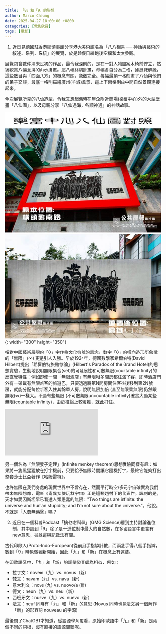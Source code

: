 ```yaml
---
title: 「8」和「9」的聯想
author: Marco Cheung
date: 2025-04-27 18:00:00 +0800
categories: [電影欣賞]
tags: [電影]
---
```

1. 近日見德國駐香港總領事館分享港大美術館名為「八八相乘 ── 神話與藝術的敘述、系列、系統」的展覽，於是趁假日練跑後空檔和太太參觀。

展覽包含數件清未民初的作品，最令我深刻的，是在一對人物圖案木椅前佇立，然後觀賞八幅並排的山水掛畫。這八幅絲綢掛畫，每幅各自分為三格，據展覽解說，這些數目與「四面八方」的概念有關，象徵完全。每幅最頂一格刻畫了八仙與他們的弟子交談，最底一格則描繪廣州(羊城)風景，這上下兩格則由中間自然景觀連接起來。

今次展覽所見的八仙造型，令我又想起舊時在屋企附近商場(樂富中心)外的大型壁畫「八仙圖」，以及母親分享「八仙過海，各顯神通」的神話故事。

![eight-immortals-lokfu](/images/eight-immortals-lokfu.jpg){: width="300" height="350"}

相對中國藝術展現的「8」字作為文化符號的意念，數字「8」的橫向造形所象徵的「無限」(∞) 更是引人入勝。早於1924年，德國數學家希爾伯特(David Hilbert)提出「希爾伯特旅館悖論」(Hilbert's Paradox of the Grand Hotel)的思想實驗，生動地說明無限集合(set)的可延展性和可數無限(countable infinity)的反直覺特性：例如即使一間「無限酒店」有無限咁多間房都住滿了客，即時酒店門外有一架載有無限旅客的旅遊巴，只要透過將第N間房間住客往後移到第2N號房，就能分配每位新客入住其餘單人房，說明無限加倍 (甚至無限乘無限)仍然跟無限(∞)一樣大。不過有些無限 (不可數無限uncountable infinity)確實大過某些無限(countable infinity)，由於推論上較複雜，就此打住。

<div class="iframe-container">
    <iframe
        src="https://www.youtube.com/embed/Uj3_KqkI9Zo"
        frameborder="0"
        allow="accelerometer; autoplay; encrypted-media; gyroscope; picture-in-picture"
        allowfullscreen>
    </iframe>
</div>


另一個名為「無限猴子定理」(Infinite monkey theorem)思想實驗同樣有趣：如果將一隻黑猩猩放在打字機前，只要給予無限時間讓它隨機打字，最終它能夠打出整套莎士比亞著作《哈姆雷特》。

也許無限在我們身處的現實世界中不曾存在，然而平行時空/多元宇宙確實為我們帶來無限想像，電影《奇異女俠玩救宇宙》正是這類題材下的代表作。諷刺的是，天才如愛因斯坦早已看透人類愚蠢的無限："Two things are infinite: the universe and human stupidity; and I’m not sure about the universe."，他說。不就是「人蠢無藥醫」嗎？


2. 近日在一個科普Podcast「搞乜咁科學」(GMG Science)聽到主持討論進位制，其中談到「9」除了是十進位制中最大的自然數，在多國語言中更含有new意思，據說這與記數法有關。

古代印歐人(Proto-Indo-European)從前用手指罅計數，而兩隻手得八個手指罅，數到「9」時象徵著新開始，因此「九」和「新」在概念上有連結。

在印歐語系中，「九」和「新」的詞彙發音頗為相似，例如：

- 拉丁文：novem（九）vs. novus（新）
- 梵文：navam（九）vs. nava（新）
- 意大利文：nove (九) vs. nuovo/a (新)
- 德文：neun（九）vs. neu（新）
- 西班牙文：nueve（九）vs. nuevo（新）
- 法文：neuf 同時有「九」和「新」的意思 (Novus 同時也是法文另一個解作「新」的形容詞 nouveau 的字源)

最後問了ChatGBT才知道，從語源學角度看，原始印歐語中「九」和「新」是兩個不同的詞根，沒有直接的語源關聯呢。
